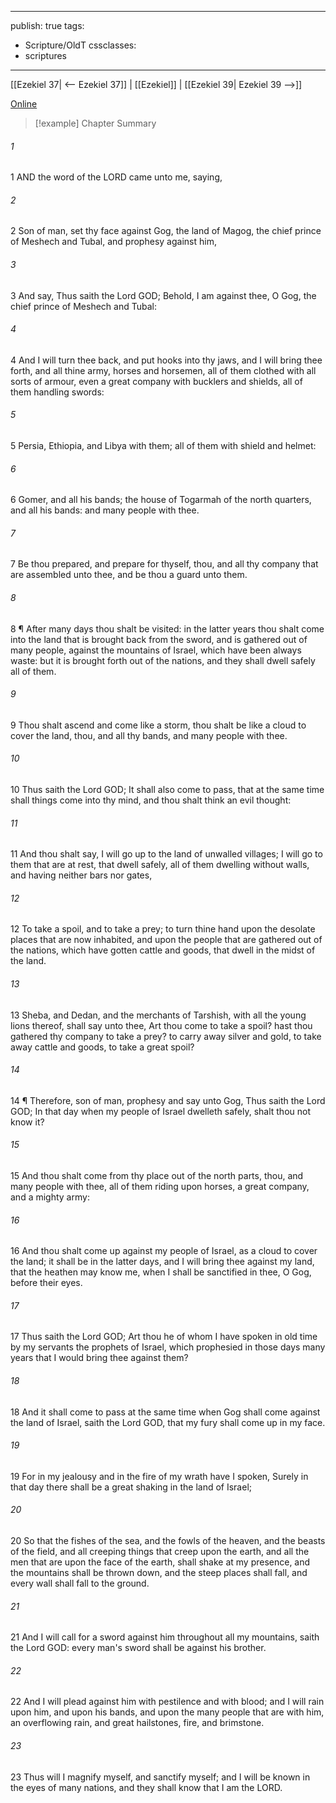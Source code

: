

---
publish: true
tags:
  - Scripture/OldT
cssclasses:
  - scriptures
---
[[Ezekiel 37| <-- Ezekiel 37]] | [[Ezekiel]] | [[Ezekiel 39| Ezekiel 39 -->]]

[Online](https://churchofjesuschrist.org/study/scriptures/ot/ezek/38?lang=eng)

>[!example] Chapter Summary
>
###### 1
1 AND the word of the LORD came unto me, saying,
###### 2
2 Son of man, set thy face against Gog, the land of Magog, the chief prince of Meshech and Tubal, and prophesy against him,
###### 3
3 And say, Thus saith the Lord GOD; Behold, I am against thee, O Gog, the chief prince of Meshech and Tubal:
###### 4
4 And I will turn thee back, and put hooks into thy jaws, and I will bring thee forth, and all thine army, horses and horsemen, all of them clothed with all sorts of armour, even a great company with bucklers and shields, all of them handling swords:
###### 5
5 Persia, Ethiopia, and Libya with them; all of them with shield and helmet:
###### 6
6 Gomer, and all his bands; the house of Togarmah of the north quarters, and all his bands: and many people with thee.
###### 7
7 Be thou prepared, and prepare for thyself, thou, and all thy company that are assembled unto thee, and be thou a guard unto them.
###### 8
8 ¶ After many days thou shalt be visited: in the latter years thou shalt come into the land that is brought back from the sword, and is gathered out of many people, against the mountains of Israel, which have been always waste: but it is brought forth out of the nations, and they shall dwell safely all of them.
###### 9
9 Thou shalt ascend and come like a storm, thou shalt be like a cloud to cover the land, thou, and all thy bands, and many people with thee.
###### 10
10 Thus saith the Lord GOD; It shall also come to pass, that at the same time shall things come into thy mind, and thou shalt think an evil thought:
###### 11
11 And thou shalt say, I will go up to the land of unwalled villages; I will go to them that are at rest, that dwell safely, all of them dwelling without walls, and having neither bars nor gates,
###### 12
12 To take a spoil, and to take a prey; to turn thine hand upon the desolate places that are now inhabited, and upon the people that are gathered out of the nations, which have gotten cattle and goods, that dwell in the midst of the land.
###### 13
13 Sheba, and Dedan, and the merchants of Tarshish, with all the young lions thereof, shall say unto thee, Art thou come to take a spoil?  hast thou gathered thy company to take a prey?  to carry away silver and gold, to take away cattle and goods, to take a great spoil?
###### 14
14 ¶ Therefore, son of man, prophesy and say unto Gog, Thus saith the Lord GOD; In that day when my people of Israel dwelleth safely, shalt thou not know it?
###### 15
15 And thou shalt come from thy place out of the north parts, thou, and many people with thee, all of them riding upon horses, a great company, and a mighty army:
###### 16
16 And thou shalt come up against my people of Israel, as a cloud to cover the land; it shall be in the latter days, and I will bring thee against my land, that the heathen may know me, when I shall be sanctified in thee, O Gog, before their eyes.
###### 17
17 Thus saith the Lord GOD; Art thou he of whom I have spoken in old time by my servants the prophets of Israel, which prophesied in those days many years that I would bring thee against them?
###### 18
18 And it shall come to pass at the same time when Gog shall come against the land of Israel, saith the Lord GOD, that my fury shall come up in my face.
###### 19
19 For in my jealousy and in the fire of my wrath have I spoken, Surely in that day there shall be a great shaking in the land of Israel;
###### 20
20 So that the fishes of the sea, and the fowls of the heaven, and the beasts of the field, and all creeping things that creep upon the earth, and all the men that are upon the face of the earth, shall shake at my presence, and the mountains shall be thrown down, and the steep places shall fall, and every wall shall fall to the ground.
###### 21
21 And I will call for a sword against him throughout all my mountains, saith the Lord GOD: every man's sword shall be against his brother.
###### 22
22 And I will plead against him with pestilence and with blood; and I will rain upon him, and upon his bands, and upon the many people that are with him, an overflowing rain, and great hailstones, fire, and brimstone.
###### 23
23 Thus will I magnify myself, and sanctify myself; and I will be known in the eyes of many nations, and they shall know that I am the LORD.



